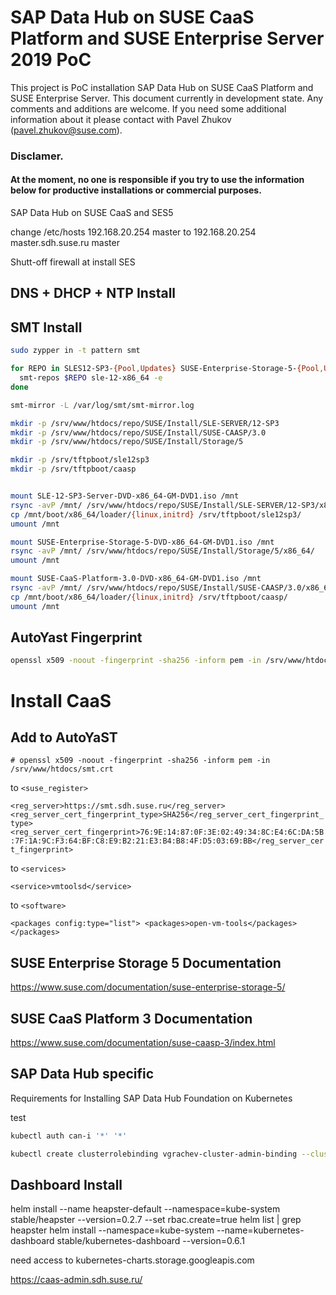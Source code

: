 # SAP Data Hub on SUSE CaaS Platform and SUSE Enterprise Server 2019 PoC

This project is PoC installation SAP Data Hub on SUSE CaaS Platform and SUSE Enterprise Server.
This document currently in development state. Any comments and additions are welcome.
If you need some additional information about it please contact with Pavel Zhukov (pavel.zhukov@suse.com).
### Disclamer.
#### At the moment, no one is responsible if you try to use the information below for productive installations or commercial purposes.


SAP Data Hub on SUSE CaaS and SES5

change /etc/hosts
192.168.20.254 master
to
192.168.20.254 master.sdh.suse.ru master

Shutt-off firewall at install SES

## DNS + DHCP + NTP Install

## SMT Install
```bash
sudo zypper in -t pattern smt

for REPO in SLES12-SP3-{Pool,Updates} SUSE-Enterprise-Storage-5-{Pool,Updates} SUSE-CAASP-3.0-{Pool,Updates}; do
  smt-repos $REPO sle-12-x86_64 -e
done

smt-mirror -L /var/log/smt/smt-mirror.log
```

```bash
mkdir -p /srv/www/htdocs/repo/SUSE/Install/SLE-SERVER/12-SP3
mkdir -p /srv/www/htdocs/repo/SUSE/Install/SUSE-CAASP/3.0
mkdir -p /srv/www/htdocs/repo/SUSE/Install/Storage/5

mkdir -p /srv/tftpboot/sle12sp3
mkdir -p /srv/tftpboot/caasp


mount SLE-12-SP3-Server-DVD-x86_64-GM-DVD1.iso /mnt
rsync -avP /mnt/ /srv/www/htdocs/repo/SUSE/Install/SLE-SERVER/12-SP3/x86_64/
cp /mnt/boot/x86_64/loader/{linux,initrd} /srv/tftpboot/sle12sp3/
umount /mnt

mount SUSE-Enterprise-Storage-5-DVD-x86_64-GM-DVD1.iso /mnt
rsync -avP /mnt/ /srv/www/htdocs/repo/SUSE/Install/Storage/5/x86_64/
umount /mnt

mount SUSE-CaaS-Platform-3.0-DVD-x86_64-GM-DVD1.iso /mnt
rsync -avP /mnt/ /srv/www/htdocs/repo/SUSE/Install/SUSE-CAASP/3.0/x86_64/
cp /mnt/boot/x86_64/loader/{linux,initrd} /srv/tftpboot/caasp/
umount /mnt
```

## AutoYast Fingerprint
```bash
openssl x509 -noout -fingerprint -sha256 -inform pem -in /srv/www/htdocs/smt.crt
```

# Install CaaS

## Add to AutoYaST

`# openssl x509 -noout -fingerprint -sha256 -inform pem -in /srv/www/htdocs/smt.crt`

to `<suse_register>`

`<reg_server>https://smt.sdh.suse.ru</reg_server>
 <reg_server_cert_fingerprint_type>SHA256</reg_server_cert_fingerprint_type>
 <reg_server_cert_fingerprint>76:9E:14:87:0F:3E:02:49:34:8C:E4:6C:DA:5B:7F:1A:9C:F3:64:BF:C8:E9:B2:21:E3:B4:B8:4F:D5:03:69:BB</reg_server_cert_fingerprint>`

to `<services>`

`<service>vmtoolsd</service>`

to `<software>`
 
`<packages config:type="list">
      <packages>open-vm-tools</packages>
    </packages>`

## SUSE Enterprise Storage 5 Documentation
https://www.suse.com/documentation/suse-enterprise-storage-5/

## SUSE CaaS Platform 3 Documentation
https://www.suse.com/documentation/suse-caasp-3/index.html


## SAP Data Hub specific

Requirements for Installing SAP Data Hub Foundation on Kubernetes

test

```bash
kubectl auth can-i '*' '*'
```

```bash
kubectl create clusterrolebinding vgrachev-cluster-admin-binding --clusterrole=cluster-admin --user=vadim.grachev@sap.com
```
## Dashboard Install
helm install --name heapster-default --namespace=kube-system stable/heapster --version=0.2.7 --set rbac.create=true
helm list | grep heapster
helm install --namespace=kube-system --name=kubernetes-dashboard stable/kubernetes-dashboard --version=0.6.1


need access to kubernetes-charts.storage.googleapis.com

https://caas-admin.sdh.suse.ru/

